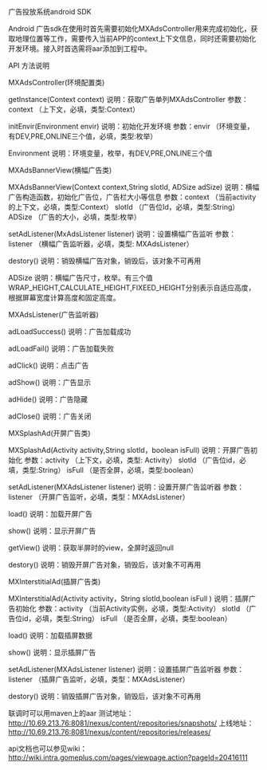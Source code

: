 广告投放系统android SDK

Android 广告sdk在使用时首先需要初始化MXAdsController用来完成初始化，获取地理位置等工作，需要传入当前APP的context上下文信息，同时还需要初始化开发环境。接入时首选需将aar添加到工程中。

API 方法说明

MXAdsController(环境配置类)

getInstance(Context context)
说明：获取广告单列MXAdsController
参数：context  （上下文，必填，类型:Context）

initEnvir(Environment envir)
说明：初始化开发环境
参数：envir （环境变量，有DEV,PRE,ONLINE三个值，必填，类型:枚举）

Environment
说明：环境变量，枚举，有DEV,PRE,ONLINE三个值

MXAdsBannerView(横幅广告类)

MXAdsBannerView(Context context,String slotId, ADSize adSize)
说明：横幅广告构造函数，初始化广告位，广告栏大小等信息
参数：context （当前activity的上下文，必填，类型:Context）
            slotId （广告位Id，必填，类型:String）
            ADSize （广告的大小，必填，类型:枚举）

setAdListener(MxAdsListener listener)
说明：设置横幅广告监听
参数：listener （横幅广告监听器，必填，类型: MXAdsListener）

destory()
说明：销毁横幅广告对象，销毁后，该对象不可再用

ADSize
说明：横幅广告尺寸，枚举。有三个值WRAP_HEIGHT,CALCULATE_HEIGHT,FIXEED_HEIGHT分别表示自适应高度，根据屏幕宽度计算高度和固定高度。

MXAdsListener(广告监听器)

adLoadSuccess()
说明：广告加载成功

adLoadFail()
说明：广告加载失败

adClick()
说明：点击广告

adShow()
说明：广告显示

adHide()
说明：广告隐藏

adClose()
说明：广告关闭

MXSplashAd(开屏广告类)

MXSplashAd(Activity activity,String slotId，boolean isFull)
说明：开屏广告初始化
参数：activity （上下文，必填，类型: Activity）
           slotId （广告位id，必填，类型:String）
           isFull （是否全屏，必填，类型:boolean）

setAdListener(MXAdsListener listener)
说明：设置开屏广告监听器
参数：listener （开屏广告监听，必填，类型：MXAdsListener）

load()
说明：加载开屏广告

show()
说明：显示开屏广告

getView()
说明：获取半屏时的view，全屏时返回null

destory()
说明：销毁开屏广告对象，销毁后，该对象不可再用

MXInterstitialAd(插屏广告类)

MXInterstitialAd(Activity activity，String slotId,boolean isFull )
说明：插屏广告初始化
参数：activity （当前Activity实例，必填，类型:Activity）
           slotId （广告位id，必填，类型:String）
           isFull （是否全屏，必填，类型:boolean）

load()
说明：加载插屏数据

show()
说明：显示插屏广告

setAdListener(MXAdsListener listener)
说明：设置插屏广告监听器
参数：listener （插屏广告监听，必填，类型：MXAdsListener）

destory()
说明：销毁插屏广告对象，销毁后，该对象不可再用

联调时可以用maven上的aar
测试地址：http://10.69.213.76:8081/nexus/content/repositories/snapshots/
上线地址：http://10.69.213.76:8081/nexus/content/repositories/releases/

api文档也可以参见wiki：http://wiki.intra.gomeplus.com/pages/viewpage.action?pageId=20416111
